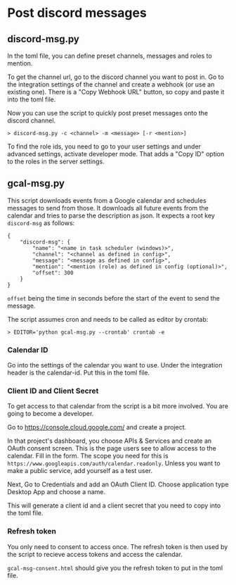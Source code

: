 # Post discord messages

## discord-msg.py

In the toml file, you can define preset channels, messages and roles to mention.

To get the channel url, go to the discord channel you want to post in. Go to
the integration settings of the channel and create a webhook (or use an
existing one). There is a "Copy Webhook URL" button, so copy and paste it into
the toml file.

Now you can use the script to quickly post preset messages onto the discord
channel.

	> discord-msg.py -c <channel> -m <message> [-r <mention>]

To find the role ids, you need to go to your user settings and under advanced
settings, activate developer mode. That adds a "Copy ID" option to the roles
in the server settings.


## gcal-msg.py

This script downloads events from a Google calendar and schedules messages to
send from those. It downloads all future events from the calendar and tries to
parse the description as json. It expects a root key `discord-msg` as follows:

	{
		"discord-msg": {
			"name": "<name in task scheduler (windows)>",
			"channel": "<channel as defined in config>",
			"message": "<message as defined in config>",
			"mention": "<mention (role) as defined in config (optional)>",
			"offset": 300
		}
	}

`offset` being the time in seconds before the start of the event to send the
message.

The script assumes cron and needs to be called as editor by crontab:

	> EDITOR='python gcal-msg.py --crontab' crontab -e

### Calendar ID

Go into the settings of the calendar you want to use. Under the integration
header is the calendar-id. Put this in the toml file.

### Client ID and Client Secret

To get access to that calendar from the script is a bit more involved. You are
going to become a developer.

Go to https://console.cloud.google.com/ and create a project.

In that project's dashboard, you choose APIs & Services and create an OAuth
consent screen. This is the page users see to allow access to the calendar.
Fill in the form. The scope you need for this is
`https://www.googleapis.com/auth/calendar.readonly`.
Unless you want to make a public service, add yourself as a test user.

Next, Go to Credentials and add an OAuth Client ID. Choose application type
Desktop App and choose a name.

This will generate a client id and a client secret that you need to copy into
the toml file.

### Refresh token

You only need to consent to access once. The refresh token is then used by the
script to recieve access tokens and access the calendar.

`gcal-msg-consent.html` should give you the refresh token to put in the toml
file.
